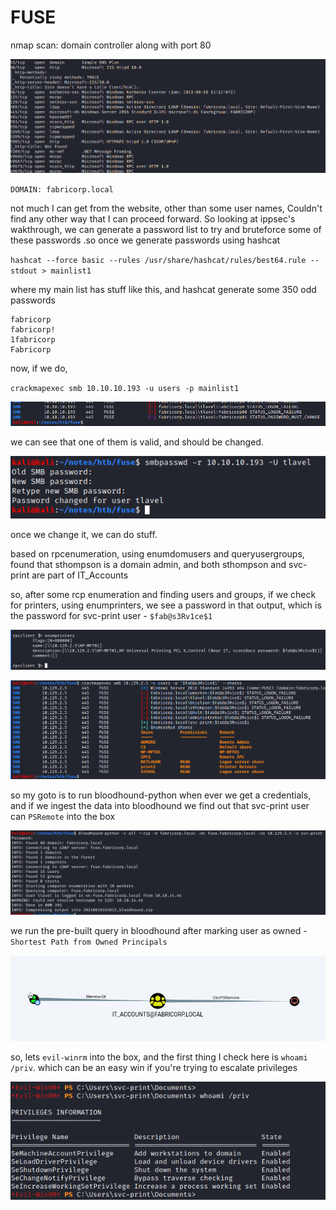# FUSE

nmap scan: domain controller along with port 80

![nmap](../../.gitbook/assets/image%20%285%29.png)

`DOMAIN: fabricorp.local`

not much I can get from the website, other than some user names, Couldn't find any other way that I can proceed forward. So looking at ippsec's wakthrough, we can generate a password list to try and bruteforce some of these passwords .so once we generate passwords using hashcat

`hashcat --force basic --rules /usr/share/hashcat/rules/best64.rule --stdout > mainlist1`

where my main list has stuff like this, and hashcat generate some 350 odd passwords

```text
fabricorp
fabricorp!
1fabricorp
Fabricorp
```

now, if we do,

`crackmapexec smb 10.10.10.193 -u users -p mainlist1`

![](../../.gitbook/assets/image%20%288%29.png)

we can see that one of them is valid, and should be changed.

![](../../.gitbook/assets/image%20%2820%29.png)

once we change it, we can do stuff.

based on rpcenumeration, using enumdomusers and queryusergroups, found that sthompson is a domain admin, and both sthompson and svc-print are part of IT\_Accounts

so, after some rcp enumeration and finding users and groups, if we check for printers, using enumprinters, we see a password in that output, which is the password for svc-print user - `$fab@s3Rv1ce$1`

![](../../.gitbook/assets/image%20%2818%29.png)

![](../../.gitbook/assets/image%20%2823%29.png)

so my goto is to run bloodhound-python when ever we get a credentials, and if we ingest the data into bloodhound we find out that svc-print user can `PSRemote` into the box

![](../../.gitbook/assets/image%20%2825%29.png)

we run the pre-built query in bloodhound after marking user as owned - `Shortest Path from Owned Principals`

![](../../.gitbook/assets/image%20%2819%29.png)

so, lets `evil-winrm` into the box, and the first thing I check here is `whoami /priv`. which can be an easy win if you're trying to escalate privileges

![](../../.gitbook/assets/image%20%286%29.png)



